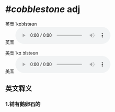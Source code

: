 # ***\#cobblestone*** adj
英音 ˈkɒblstəʊn  
英音
<audio src="./media/cobblestone1_AAC.aac" controls="controls"></audio>

美音 ˈkɑːblstəʊn  
美音
<audio src="./media/cobblestone2_AAC.aac" controls="controls"></audio>



  

英文释义
---
### 1.**铺有鹅卵石的**  


